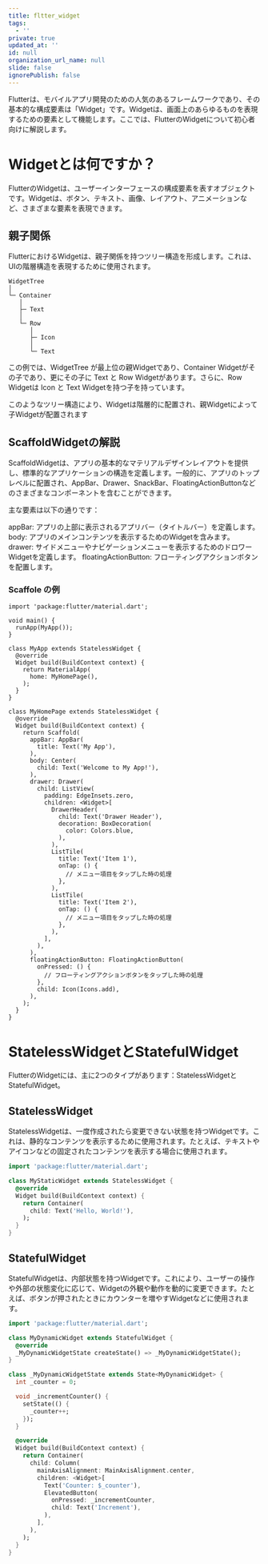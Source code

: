 ```yaml
---
title: fltter_widget
tags:
  - ''
private: true
updated_at: ''
id: null
organization_url_name: null
slide: false
ignorePublish: false
---
```

Flutterは、モバイルアプリ開発のための人気のあるフレームワークであり、その基本的な構成要素は「Widget」です。Widgetは、画面上のあらゆるものを表現するための要素として機能します。ここでは、FlutterのWidgetについて初心者向けに解説します。

# Widgetとは何ですか？
FlutterのWidgetは、ユーザーインターフェースの構成要素を表すオブジェクトです。Widgetは、ボタン、テキスト、画像、レイアウト、アニメーションなど、さまざまな要素を表現できます。

## 親子関係
FlutterにおけるWidgetは、親子関係を持つツリー構造を形成します。これは、UIの階層構造を表現するために使用されます。

```
WidgetTree
│
└─ Container
   │
   ├─ Text
   │
   └─ Row
      │
      ├─ Icon
      │
      └─ Text
```
この例では、WidgetTree が最上位の親Widgetであり、Container Widgetがその子であり、更にその子に Text と Row Widgetがあります。さらに、Row Widgetは Icon と Text Widgetを持つ子を持っています。

このようなツリー構造により、Widgetは階層的に配置され、親Widgetによって子Widgetが配置されます

## ScaffoldWidgetの解説
ScaffoldWidgetは、アプリの基本的なマテリアルデザインレイアウトを提供し、標準的なアプリケーションの構造を定義します。一般的に、アプリのトップレベルに配置され、AppBar、Drawer、SnackBar、FloatingActionButtonなどのさまざまなコンポーネントを含むことができます。

主な要素は以下の通りです：

appBar: アプリの上部に表示されるアプリバー（タイトルバー）を定義します。
body: アプリのメインコンテンツを表示するためのWidgetを含みます。
drawer: サイドメニューやナビゲーションメニューを表示するためのドロワーWidgetを定義します。
floatingActionButton: フローティングアクションボタンを配置します。

### Scaffole の例

```
import 'package:flutter/material.dart';

void main() {
  runApp(MyApp());
}

class MyApp extends StatelessWidget {
  @override
  Widget build(BuildContext context) {
    return MaterialApp(
      home: MyHomePage(),
    );
  }
}

class MyHomePage extends StatelessWidget {
  @override
  Widget build(BuildContext context) {
    return Scaffold(
      appBar: AppBar(
        title: Text('My App'),
      ),
      body: Center(
        child: Text('Welcome to My App!'),
      ),
      drawer: Drawer(
        child: ListView(
          padding: EdgeInsets.zero,
          children: <Widget>[
            DrawerHeader(
              child: Text('Drawer Header'),
              decoration: BoxDecoration(
                color: Colors.blue,
              ),
            ),
            ListTile(
              title: Text('Item 1'),
              onTap: () {
                // メニュー項目をタップした時の処理
              },
            ),
            ListTile(
              title: Text('Item 2'),
              onTap: () {
                // メニュー項目をタップした時の処理
              },
            ),
          ],
        ),
      ),
      floatingActionButton: FloatingActionButton(
        onPressed: () {
          // フローティングアクションボタンをタップした時の処理
        },
        child: Icon(Icons.add),
      ),
    );
  }
}
```


# StatelessWidgetとStatefulWidget
FlutterのWidgetには、主に2つのタイプがあります：StatelessWidgetとStatefulWidget。

## StatelessWidget
StatelessWidgetは、一度作成されたら変更できない状態を持つWidgetです。これは、静的なコンテンツを表示するために使用されます。たとえば、テキストやアイコンなどの固定されたコンテンツを表示する場合に使用されます。

```dart
import 'package:flutter/material.dart';

class MyStaticWidget extends StatelessWidget {
  @override
  Widget build(BuildContext context) {
    return Container(
      child: Text('Hello, World!'),
    );
  }
}
```

## StatefulWidget
StatefulWidgetは、内部状態を持つWidgetです。これにより、ユーザーの操作や外部の状態変化に応じて、Widgetの外観や動作を動的に変更できます。たとえば、ボタンが押されたときにカウンターを増やすWidgetなどに使用されます。

```dart
import 'package:flutter/material.dart';

class MyDynamicWidget extends StatefulWidget {
  @override
  _MyDynamicWidgetState createState() => _MyDynamicWidgetState();
}

class _MyDynamicWidgetState extends State<MyDynamicWidget> {
  int _counter = 0;

  void _incrementCounter() {
    setState(() {
      _counter++;
    });
  }

  @override
  Widget build(BuildContext context) {
    return Container(
      child: Column(
        mainAxisAlignment: MainAxisAlignment.center,
        children: <Widget>[
          Text('Counter: $_counter'),
          ElevatedButton(
            onPressed: _incrementCounter,
            child: Text('Increment'),
          ),
        ],
      ),
    );
  }
}

```
